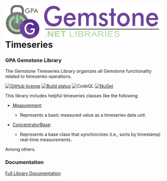 <img align="right" src="img/gemstone-wide-600.png" alt="gemstone logo">

# Timeseries
### GPA Gemstone Library

The Gemstone Timeseries Library organizes all Gemstone functionality related to timeseries operations.

[![GitHub license](https://img.shields.io/github/license/gemstone/timeseries?color=4CC61E)](https://github.com/gemstone/timeseries/blob/master/LICENSE)
[![Build status](https://ci.appveyor.com/api/projects/status/vuav3xwhtj4e9m2f?svg=true)](https://ci.appveyor.com/project/ritchiecarroll/timeseries)
![CodeQL](https://github.com/gemstone/timeseries/workflows/CodeQL/badge.svg)
[![NuGet](https://buildstats.info/nuget/Gemstone.Timeseries)](https://www.nuget.org/packages/Gemstone.Timeseries#readme-body-tab)

This library includes helpful timeseries classes like the following:

* [Measurement](https://gemstone.github.io/timeseries/help/html/T_Gemstone_Timeseries_Measurement.htm):
  * Represents a basic measured value as a timeseries data unit.

* [ConcentratorBase](https://gemstone.github.io/timeseries/help/html/T_Gemstone_Timeseries_ConcentratorBase.htm):
  * Represents a base class that synchronizes (i.e., sorts by timestamp) real-time measurements.

Among others.

### Documentation
[Full Library Documentation](https://gemstone.github.io/timeseries/help)
